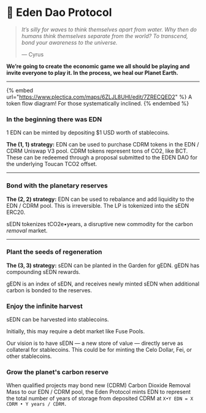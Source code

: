 # 🌟 Eden Dao Protocol

> _It’s silly for waves to think themselves apart from water. Why then do humans think themselves separate from the world? To transcend, bond your awareness to the universe._
>
> — Cyrus

**We’re going to create the economic game we all should be playing and invite everyone to play it. In the process, we heal our Planet Earth.**

****

{% embed url="https://www.plectica.com/maps/6ZLJL8UHI/edit/7ZRECQED2" %}
A token flow diagram! For those systematically inclined.
{% endembed %}

### In the beginning there was EDN

1 EDN can be minted by depositing $1 USD worth of stablecoins.

**The (1, 1) strategy:** EDN can be used to purchase CDRM tokens in the EDN / CDRM Uniswap V3 pool. CDRM tokens represent tons of CO2, like BCT. These can be redeemed through a proposal submitted to the EDEN DAO for the underlying Toucan TCO2 offset.

****

### **Bond with the planetary reserves**

**The (2, 2) strategy:** EDN can be used to rebalance and add liquidity to the EDN / CDRM pool. This is irreversible. The LP is tokenized into the sEDN ERC20.

sEDN tokenizes tCO2e•years, a disruptive new commodity for the carbon _removal_ market.

****

### **Plant the seeds of regeneration**

**The (3, 3) strategy:** sEDN can be planted in the Garden for gEDN. gEDN has compounding sEDN rewards.

gEDN is an index of sEDN, and receives newly minted sEDN when additional carbon is bonded to the reserves.



### Enjoy the infinite harvest&#x20;

sEDN can be harvested into stablecoins.

Initially, this may require a debt market like Fuse Pools.

Our vision is to have sEDN — a new store of value — directly serve as collateral for stablecoins. This could be for minting the Celo Dollar, Fei, or other stablecoins.



### Grow the planet's carbon reserve

When qualified projects may bond new (CDRM) Carbon Dioxide Removal Mass to our EDN / CDRM pool, the Eden Protocol mints EDN to represent the total number of years of storage from deposited CDRM at `X•Y EDN = X CDRM • Y years / CDRM.`
